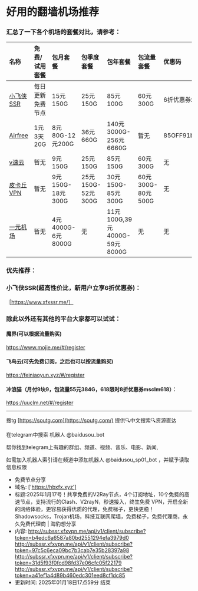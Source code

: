 # 好用的翻墙机场推荐
### 汇总了一下各个机场的套餐对比，请参考：
| 名称 | 免费/试用套餐 | 包月套餐 | 包季度套餐 | 包年套餐 | 包流量套餐 | 优惠码 |
| :----- | :----- | :----- | :----- | :----- | :----- | :-----|
| [小飞侠SSR](https://www.xfxssr.me/) | 每日更新免费节点 | 15元150G | 25元150G | 85元100G | 60元300G | 6折优惠券xfxssr1 |
| [Airfree](https://airfree.space/auth/register) | 1元3天20G | 8元80G-12元200G | 36元660G | 140元3000G-256元6660G | 暂无 | 85OFF91b22a25 |
| [v速云](https://www.xfxssr.me/) | 暂无 | 9元150G | 25元150G | 85元150G | 60元300G | 无 |
| [皮卡丘VPN](https://pkqjiasu.com/)                  | 暂无             | 9元150G-18元300G | 25元150G-52元300G | 30元150G-85元300G | 60元300G-80元500G | 无 |
| [一元机场](https://xn--4gq62f52gdss.com/#/register) | 暂无 | 4元4000G-6元8000G | 无 | 11元100G,39元4000G-59元8000G | 无 | 无 |


### 优先推荐：
### 小飞侠SSR(超高性价比，新用户立享6折优惠券)：
［https://www.xfxssr.me/］



### 除此以外还有其他的平台大家都可以试试：

#### 魔界(可以根据流量购买)
https://www.mojie.me/#/register
#### 飞鸟云(可先免费订阅，之后也可以按流量购买)
https://feiniaoyun.xyz/#/register
#### 冲浪猫（月付9块9，包流量55元384G，618限时8折优惠券msclm618）：
https://uuclm.net/#/register

---------------------------------------------------------------------------------------------------------------------------------

搜tg [https://soutg.com](https://soutg.com/) 提供🔍中文搜索🔍资源直达

在telegram中搜索 机器人 @baidusou_bot

帮你找到telegram上有趣的群组、频道、视频、音乐、电影、新闻,

如需加入机器人索引请在频道中添加机器人 @baidusou_sp01_bot ，并赋予读取信息权限

- 免费节点分享 
- 域名: ['https://hbxfx.xyz'] 
- 标题:2025年1月17号！共享免费的V2Ray节点，4个订阅地址，10个免费的高速节点，支持流行的Clash、V2rayN，秒速接入，终生免费 VPN，开启全新的网络体验，更容易获得优质的代理，免费梯子，更快更稳！Shadowsocks，Trojan机场，科技互联网爬墙，免费梯子，免费代理商，永久免费代理商  |  海豹想分享 
- 内容: 
http://subssr.xfxvpn.me/api/v1/client/subscribe?token=b4edc6a6587a80bd2551294efa3979d0
http://subssr.xfxvpn.me/api/v1/client/subscribe?token=97c5c6eca09bc7b3cab7e35b28397a98
http://subssr.xfxvpn.me/api/v1/client/subscribe?token=31d5f93f0fcd98fd37e06cfc05f22179
http://subssr.xfxvpn.me/api/v1/client/subscribe?token=a41ef1a4d89b460edc301eed8cf1dc85 
- 更新时间: 2025年01月18日17点59分 
结束
